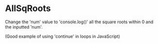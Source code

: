 # AllSqRoots
Change the 'num' value to 'console.log()' all the square roots within 0 and the inputted 'num'.

(Good example of using 'continue' in loops in JavaScript)
